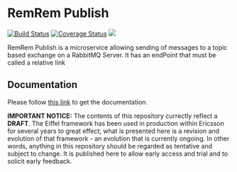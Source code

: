# RemRem Publish

[![Build Status](https://travis-ci.org/Ericsson/eiffel-remrem-publish.svg?branch=master)](https://travis-ci.org/Ericsson/eiffel-remrem-publish)
[![Coverage Status](https://coveralls.io/repos/github/Ericsson/eiffel-remrem-publish/badge.svg?branch=master)](https://coveralls.io/github/Ericsson/eiffel-remrem-publish?branch=master)
[![](https://jitpack.io/v/Ericsson/eiffel-remrem-publish.svg)](https://jitpack.io/#Ericsson/eiffel-remrem-publish)


RemRem Publish is a microservice allowing sending of messages to a topic based exchange on a RabbitMQ Server. It has an endPoint that must be called a relative link

## Documentation
Please follow [this link](http://ericsson.github.io/eiffel-remrem-publish/) to get the documentation.


__IMPORTANT NOTICE:__ The contents of this repository currectly reflect a __DRAFT__. The Eiffel framework has been used in production within Ericsson for several years to great effect; what is presented here is a revision and evolution of that framework - an evolution that is currently ongoing. In other words, anything in this repository should be regarded as tentative and subject to change. It is published here to allow early access and trial and to solicit early feedback.
